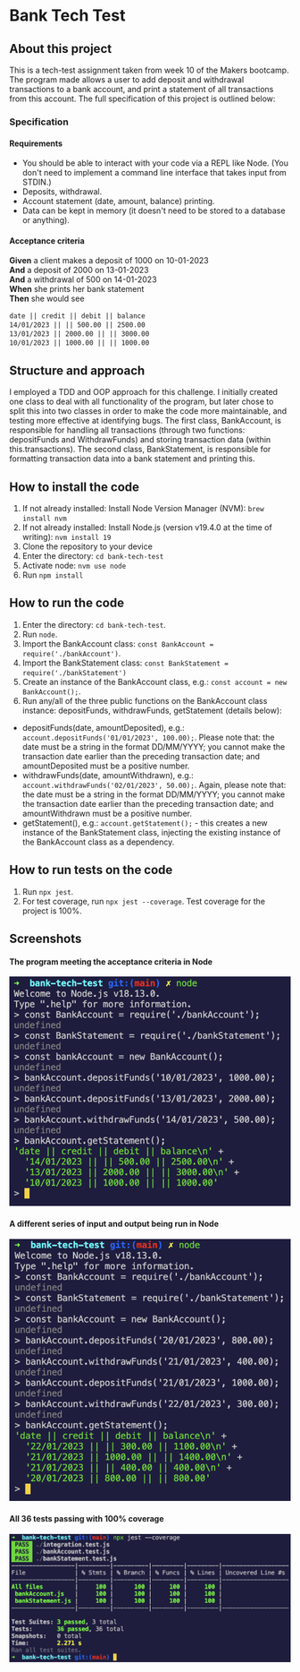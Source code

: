 # Bank Tech Test

## About this project
This is a tech-test assignment taken from week 10 of the Makers bootcamp. The program made allows a user to add deposit and withdrawal transactions to a bank account, and print a statement of all transactions from this account. The full specification of this project is outlined below:

### Specification

#### Requirements

- You should be able to interact with your code via a REPL like Node.  (You don't need to implement a command line interface that takes input from STDIN.)
- Deposits, withdrawal.
- Account statement (date, amount, balance) printing.
- Data can be kept in memory (it doesn't need to be stored to a database or anything).

#### Acceptance criteria

**Given** a client makes a deposit of 1000 on 10-01-2023  
**And** a deposit of 2000 on 13-01-2023  
**And** a withdrawal of 500 on 14-01-2023  
**When** she prints her bank statement  
**Then** she would see

```
date || credit || debit || balance
14/01/2023 || || 500.00 || 2500.00
13/01/2023 || 2000.00 || || 3000.00
10/01/2023 || 1000.00 || || 1000.00
```

## Structure and approach
I employed a TDD and OOP approach for this challenge. I initially created one class to deal with all functionality of the program, but later chose to split this into two classes in order to make the code more maintainable, and testing more effective at identifying bugs. The first class, BankAccount, is responsible for handling all transactions (through two functions: depositFunds and WithdrawFunds) and storing transaction data (within this.transactions). The second class, BankStatement, is responsible for formatting transaction data into a bank statement and printing this.

## How to install the code
1. If not already installed: Install Node Version Manager (NVM): ```brew install nvm```
2. If not already installed: Install Node.js (version v19.4.0 at the time of writing): ```nvm install 19```
3. Clone the repository to your device
2. Enter the directory: ```cd bank-tech-test```
3. Activate node: ```nvm use node```
4. Run ```npm install```

## How to run the code
1. Enter the directory: ```cd bank-tech-test```.
2. Run ```node```.
3. Import the BankAccount class: ```const BankAccount = require('./bankAccount')```.
4. Import the BankStatement class: ```const BankStatement = require('./bankStatement')```
5. Create an instance of the BankAccount class, e.g.: ```const account = new BankAccount();```.
6. Run any/all of the three public functions on the BankAccount class instance: depositFunds, withdrawFunds, getStatement (details below):
- depositFunds(date, amountDeposited), e.g.: ```account.depositFunds('01/01/2023', 100.00);```. Please note that: the date must be a string in the format DD/MM/YYYY; you cannot make the transaction date earlier than the preceding transaction date; and amountDeposited must be a positive number.
- withdrawFunds(date, amountWithdrawn), e.g.: ```account.withdrawFunds('02/01/2023', 50.00);```. Again, please note that: the date must be a string in the format DD/MM/YYYY; you cannot make the transaction date earlier than the preceding transaction date; and amountWithdrawn must be a positive number.
- getStatement(), e.g.: ```account.getStatement();``` - this creates a new instance of the BankStatement class, injecting the existing instance of the BankAccount class as a dependency.

## How to run tests on the code
1. Run ```npx jest```.
2. For test coverage, run ```npx jest --coverage```.
Test coverage for the project is 100%.

## Screenshots
#### The program meeting the acceptance criteria in Node
![a screenshot of the program meeting the acceptance criteria in Node](./screenshots/node-acceptance-criteria-screenshot.png)

#### A different series of input and output being run in Node
![another screenshot of the program running in Node](./screenshots/node-other-example-screenshot.png)

#### All 36 tests passing with 100% coverage
![a screenshot of all 36 tests passing with 100% coverage](./screenshots/test-coverage-screenshot.png)
